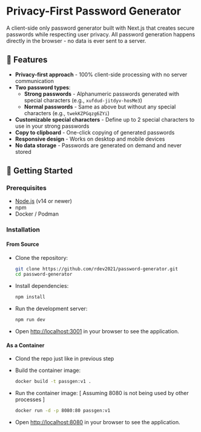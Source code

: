# Privacy-First Password Generator

A client-side only password generator built with Next.js that creates secure passwords while respecting user privacy. All password generation happens directly in the browser - no data is ever sent to a server.

## 🔐 Features

- **Privacy-first approach** - 100% client-side processing with no server communication
- **Two password types**:
  - **Strong passwords** - Alphanumeric passwords generated with special characters (e.g., `xufdud-jitdyv-hosMe3`)
  - **Normal passwords** - Same as above but without any special characters (e.g., `twekKZPGqzg6ZYi`)
- **Customizable special characters** - Define up to 2 special characters to use in your strong passwords
- **Copy to clipboard** - One-click copying of generated passwords
- **Responsive design** - Works on desktop and mobile devices
- **No data storage** - Passwords are generated on demand and never stored

## 🚀 Getting Started

### Prerequisites

- [Node.js](https://nodejs.org/) (v14 or newer)
- npm
- Docker / Podman

### Installation 

#### From Source

- Clone the repository:
   ```bash
   git clone https://github.com/rdev2021/password-generator.git
   cd password-generator
   ```

- Install dependencies:
   ```bash
   npm install
   ```

- Run the development server:
   ```bash
   npm run dev
   ```

- Open [http://localhost:3001](http://localhost:3001) in your browser to see the application.

#### As a Container
- Clond the repo just like in previous step

- Build the container image:
   ```bash
   docker build -t passgen:v1 .
   ```

- Run  the container image: [ Assuming 8080 is not being used by other processes ]
   ```bash
   docker run -d -p 8080:80 passgen:v1
   ```

- Open [http://localhost:8080](http://localhost:8080) in your browser to see the application.
